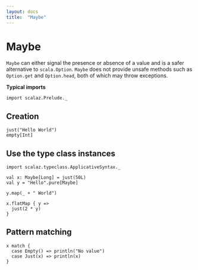 ```yaml
---
layout: docs
title:  "Maybe"
---
```


# Maybe

`Maybe` can either signal the presence or absence of a value and is a safer alternative to `scala.Option`.
`Maybe` does not provide unsafe methods such as `Option.get` and `Option.head`, both of which may throw exceptions.

**Typical imports**

```tut:silent
import scalaz.Prelude._
```

## Creation

```tut
just("Hello World")
empty[Int]
```

## Use the type class instances

```tut
import scalaz.typeclass.ApplicativeSyntax._

val x: Maybe[Long] = just(50L)
val y = "Hello".pure[Maybe]

y.map(_ + " World")

x.flatMap { y =>
  just(2 * y)
}
```

## Pattern matching

```tut
x match {
  case Empty() => println("No value")
  case Just(x) => println(x)
}
```
